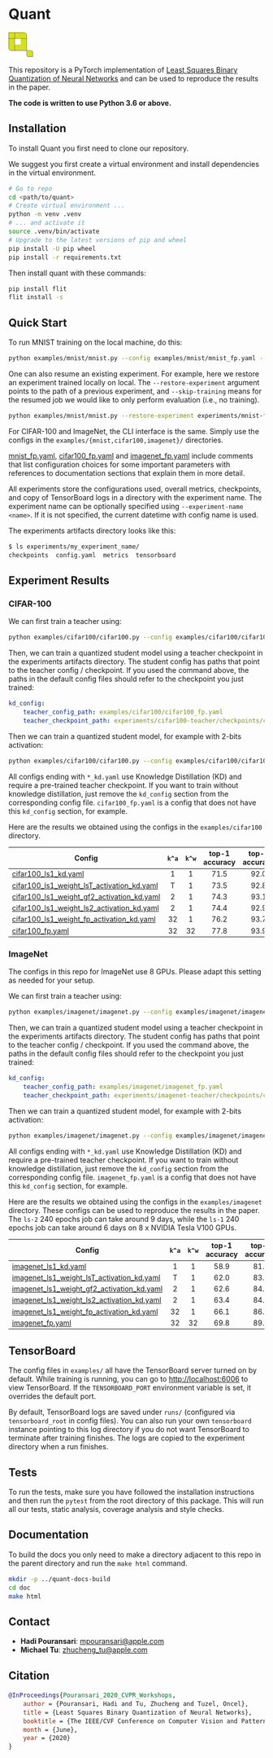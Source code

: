 # Quant

<img src="quant_logo.png" width="48">

This repository is a PyTorch implementation of [Least Squares Binary Quantization of Neural Networks](http://openaccess.thecvf.com/content_CVPRW_2020/papers/w40/Pouransari_Least_Squares_Binary_Quantization_of_Neural_Networks_CVPRW_2020_paper.pdf) and can be used to reproduce the results in the paper.

**The code is written to use Python 3.6 or above.**

## Installation

To install Quant you first need to clone our repository.

We suggest you first create a virtual environment and install dependencies in the virtual environment.

```bash
# Go to repo
cd <path/to/quant>
# Create virtual environment ...
python -m venv .venv
# ... and activate it
source .venv/bin/activate
# Upgrade to the latest versions of pip and wheel
pip install -U pip wheel
pip install -r requirements.txt
```

Then install quant with these commands:

```bash
pip install flit
flit install -s
```

## Quick Start

To run MNIST training on the local machine, do this:

```bash
python examples/mnist/mnist.py --config examples/mnist/mnist_fp.yaml --experiment-name mnist-fp
```

One can also resume an existing experiment.
For example, here we restore an experiment trained locally on local.
The `--restore-experiment` argument points to the path of a previous experiment,
and `--skip-training` means for the resumed job we would like to only perform evaluation (i.e., no training).

```bash
python examples/mnist/mnist.py --restore-experiment experiments/mnist-fp --skip-training
```

For CIFAR-100 and ImageNet, the CLI interface is the same.
Simply use the configs in the `examples/{mnist,cifar100,imagenet}/` directories.

[mnist_fp.yaml](./examples/mnist/mnist_fp.yaml), [cifar100_fp.yaml](./examples/cifar100/cifar100_fp.yaml) and [imagenet_fp.yaml](./examples/imagenet/imagenet_fp.yaml)
include comments that list configuration choices for some important parameters with references to documentation sections that explain them in more detail.

All experiments store the configurations used, overall metrics, checkpoints, and copy
of TensorBoard logs in a directory with the experiment name.
The experiment name can be optionally specified using `--experiment-name <name>`.
If it is not specified, the current datetime with config name is used.

The experiments artifacts directory looks like this:

```bash
$ ls experiments/my_experiment_name/
checkpoints  config.yaml  metrics  tensorboard
```

## Experiment Results

### CIFAR-100

We can first train a teacher using:

```bash
python examples/cifar100/cifar100.py --config examples/cifar100/cifar100_fp.yaml --experiment-name cifar100-teacher
```

Then, we can train a quantized student model using a teacher checkpoint in the experiments artifacts directory.
The student config has paths that point to the teacher config / checkpoint.
If you used the command above, the paths in the default config files should refer to the checkpoint you just trained:

```yaml
kd_config:
    teacher_config_path: examples/cifar100/cifar100_fp.yaml
    teacher_checkpoint_path: experiments/cifar100-teacher/checkpoints/checkpoint_200.pt
```

Then we can train a quantized student model, for example with 2-bits activation:

```bash
python examples/cifar100/cifar100.py --config examples/cifar100/cifar100_ls1_weight_ls2_activation_kd.yaml --experiment-name cifar100-ls2
```

All configs ending with `*_kd.yaml` use Knowledge Distillation (KD) and require a pre-trained teacher checkpoint.
If you want to train without knowledge distillation, just remove the `kd_config` section from the corresponding config file.
`cifar100_fp.yaml` is a config that does not have this `kd_config` section, for example.

Here are the results we obtained using the configs in the `examples/cifar100` directory.

| Config                                                                                                       | `k^a`  | `k^w`  | top-1 accuracy | top-5 accuracy |
| ------------------------------------------------------------------------------------------------------------ |:------:|:------:|:--------------:|:--------------:|
| [cifar100_ls1_kd.yaml](./examples/cifar100/cifar100_ls1_kd.yaml)                                             | 1      | 1      | 71.5           | 92.0           |
| [cifar100_ls1_weight_lsT_activation_kd.yaml](./examples/cifar100/cifar100_ls1_weight_lsT_activation_kd.yaml) | T      | 1      | 73.5           | 92.8           |
| [cifar100_ls1_weight_gf2_activation_kd.yaml](./examples/cifar100/cifar100_ls1_weight_gf2_activation_kd.yaml) | 2      | 1      | 74.3           | 93.1           |
| [cifar100_ls1_weight_ls2_activation_kd.yaml](./examples/cifar100/cifar100_ls1_weight_ls2_activation_kd.yaml) | 2      | 1      | 74.4           | 92.9           |
| [cifar100_ls1_weight_fp_activation_kd.yaml](./examples/cifar100/cifar100_ls1_weight_fp_activation_kd.yaml)   | 32     | 1      | 76.2           | 93.7           |
| [cifar100_fp.yaml](./examples/cifar100/cifar100_fp.yaml)                                                     | 32     | 32     | 77.8           | 93.9           |

### ImageNet

The configs in this repo for ImageNet use 8 GPUs.
Please adapt this setting as needed for your setup.

We can first train a teacher using:

```bash
python examples/imagenet/imagenet.py --config examples/imagenet/imagenet_fp.yaml --experiment-name imagenet-teacher
```

Then, we can train a quantized student model using a teacher checkpoint in the experiments artifacts directory.
The student config has paths that point to the teacher config / checkpoint.
If you used the command above, the paths in the default config files should refer to the checkpoint you just trained:

```yaml
kd_config:
    teacher_config_path: examples/imagenet/imagenet_fp.yaml
    teacher_checkpoint_path: experiments/imagenet-teacher/checkpoints/checkpoint_100.pt
```

Then we can train a quantized student model, for example with 2-bits activation:

```bash
python examples/imagenet/imagenet.py --config examples/imagenet/imagenet_ls1_weight_ls2_activation_kd.yaml --experiment-name imagenet-ls2
```

All configs ending with `*_kd.yaml` use Knowledge Distillation (KD) and require a pre-trained teacher checkpoint.
If you want to train without knowledge distillation, just remove the `kd_config` section from the corresponding config file.
`imagenet_fp.yaml` is a config that does not have this `kd_config` section, for example.

Here are the results we obtained using the configs in the `examples/imagenet` directory.
These configs can be used to reproduce the results in the paper.
The `ls-2` 240 epochs job can take around 9 days, while the `ls-1` 240 epochs job can take around 6 days on 8 x NVIDIA Tesla V100 GPUs.

| Config                                                                                                       | `k^a`  | `k^w`  | top-1 accuracy | top-5 accuracy |
| ------------------------------------------------------------------------------------------------------------ |:------:|:------:|:--------------:|:--------------:|
| [imagenet_ls1_kd.yaml](./examples/imagenet/imagenet_ls1_kd.yaml)                                             | 1      | 1      | 58.9           | 81.4           |
| [imagenet_ls1_weight_lsT_activation_kd.yaml](./examples/imagenet/imagenet_ls1_weight_lsT_activation_kd.yaml) | T      | 1      | 62.0           | 83.6           |
| [imagenet_ls1_weight_gf2_activation_kd.yaml](./examples/imagenet/imagenet_ls1_weight_gf2_activation_kd.yaml) | 2      | 1      | 62.6           | 84.0           |
| [imagenet_ls1_weight_ls2_activation_kd.yaml](./examples/imagenet/imagenet_ls1_weight_ls2_activation_kd.yaml) | 2      | 1      | 63.4           | 84.6           |
| [imagenet_ls1_weight_fp_activation_kd.yaml](./examples/imagenet/imagenet_ls1_weight_fp_activation_kd.yaml)   | 32     | 1      | 66.1           | 86.5           |
| [imagenet_fp.yaml](./examples/imagenet/imagenet_fp.yaml)                                                     | 32     | 32     | 69.8           | 89.3           |

## TensorBoard

The config files in `examples/` all have the TensorBoard server turned on by default.
While training is running, you can go to [http://localhost:6006](http://localhost:6006) to view TensorBoard.
If the `TENSORBOARD_PORT` environment variable is set, it overrides the default port.

By default, TensorBoard logs are saved under `runs/` (configured via `tensorboard_root` in config files).
You can also run your own `tensorboard` instance pointing to this log directory if you do not want TensorBoard to terminate after training finishes.
The logs are copied to the experiment directory when a run finishes.

## Tests

To run the tests, make sure you have followed the installation instructions and then run
the `pytest` from the root directory of this package. This will run all our tests,
static analysis, coverage analysis and style checks.

## Documentation

To build the docs you only need to make a directory adjacent to this repo in the parent directory and run the `make html` command.

```bash
mkdir -p ../quant-docs-build
cd doc
make html
```

## Contact

* **Hadi Pouransari**: mpouransari@apple.com
* **Michael Tu**: zhucheng_tu@apple.com

## Citation

```bibtex
@InProceedings{Pouransari_2020_CVPR_Workshops,
    author = {Pouransari, Hadi and Tu, Zhucheng and Tuzel, Oncel},
    title = {Least Squares Binary Quantization of Neural Networks},
    booktitle = {The IEEE/CVF Conference on Computer Vision and Pattern Recognition (CVPR) Workshops},
    month = {June},
    year = {2020}
}
```
